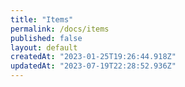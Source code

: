 ```yaml
---
title: "Items"
permalink: /docs/items
published: false
layout: default
createdAt: "2023-01-25T19:26:44.918Z"
updatedAt: "2023-07-19T22:28:52.936Z"
---
```

